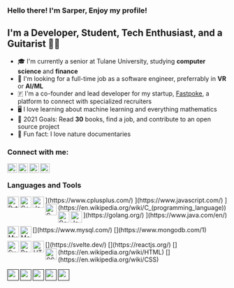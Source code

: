 ### Hello there! I'm Sarper, Enjoy my profile!

## I'm a Developer, Student, Tech Enthusiast, and a Guitarist 🎸🎸 
- 🎓 I'm currently a senior at Tulane University, studying **computer science** and **finance**
- 💼 I'm looking for a full-time job as a software engineer, preferrably in **VR** or **AI/ML**
- 🇫 I'm a co-founder and lead developer for my startup, [Fastpoke](https://fastpoke.com "We're not launched yet!"), a platform to connect with specialized recruiters
- 🖥️ I love learning about machine learning and everything mathematics
- 🎯 2021 Goals: Read **30** books, find a job, and contribute to an open source project
- 🦁 Fun fact: I love nature documentaries

### Connect with me:

[<img align="left" alt="Sarper Tutuncuoglu | LinkedIn" width="22px" src="https://cdn.jsdelivr.net/npm/simple-icons@v3/icons/linkedin.svg" />](https://www.linkedin.com/in/sarpertutuncuoglu/)
[<img align="left" alt="Sarper Tutuncuoglu | Instagram" width="22px" src="https://cdn.jsdelivr.net/npm/simple-icons@v3/icons/instagram.svg" />](https://www.instagram.com/sarpertutuncuoglu/)
[<img align="left" alt="Sarper Tutuncuoglu | Facebook" width="22px" src="https://cdn.jsdelivr.net/npm/simple-icons@v3/icons/facebook.svg" />](https://www.facebook.com/sarper.tutuncuoglu/)
[<img align="left" alt="Sarper Tutuncuoglu | Goodreads" width="22px" src="https://cdn.jsdelivr.net/npm/simple-icons@v3/icons/goodreads.svg" />](https://www.goodreads.com/user/show/58409772-sarper)

</br>

### Languages and Tools
<div>
<img align="left" alt="Python" width="26px" src="https://avatars0.githubusercontent.com/u/1525981?s=200&v=4" href="https://www.python.org/"/>
<img align="left" alt="C++" width="26px" src="https://img.icons8.com/color/48/000000/c-plus-plus-logo.png" />](https://www.cplusplus.com/)
<img align="left" alt="JavaScript" width="26px" src="https://img.icons8.com/color/48/000000/javascript.png" />](https://www.javascript.com/)
<img align="left" alt="C" width="26px" src="https://img.icons8.com/color/48/000000/c-programming.png" />](https://en.wikipedia.org/wiki/C_(programming_language))
<img align="left" alt="Go" width="26px" src="https://img.icons8.com/color/48/000000/golang.png" />](https://golang.org/)
<img align="left" alt="Java" width="26px" src="https://img.icons8.com/color/48/000000/java-coffee-cup-logo.png" />](https://www.java.com/en/)
</div>
</br>
<div>
[<img align="left" alt="MySQL" width="26px" src="https://www.mysql.com/common/logos/logo-mysql-170x115.png" />](https://www.mysql.com/)
[<img align="left" alt="MongoDB" width="26px" src="https://img.icons8.com/color/48/000000/mongodb.png" />](https://www.mongodb.com/1)
</div>
</br>
[<img align="left" alt="Svelte" width="26px" src="https://img.icons8.com/doodle/48/000000/svetle.png" />](https://svelte.dev/)
[<img align="left" alt="React" width="26px" src="https://img.icons8.com/officel/16/000000/react.png" />](https://reactjs.org/)
[<img align="left" alt="HTML" width="26px" src="https://img.icons8.com/color/16/000000/html-5.png" />](https://en.wikipedia.org/wiki/HTML)
[<img align="left" alt="CSS" width="26px" src="https://img.icons8.com/color/48/000000/css3.png" />](https://en.wikipedia.org/wiki/CSS)

[<img align="left" alt="" width="26px" src="" />]()
[<img align="left" alt="" width="26px" src="" />]()
[<img align="left" alt="" width="26px" src="" />]()
[<img align="left" alt="" width="26px" src="" />]()
[<img align="left" alt="" width="26px" src="" />]()


